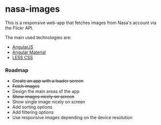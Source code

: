 # nasa-images

This is a responsive web-app that fetches images from Nasa's account via the Flickr API.

The main used technologies are:
 - [AngularJS](https://angularjs.org/)
 - [Angular Material](https://material.angularjs.org/)
 - [LESS CSS](http://lesscss.org/)

### Roadmap

 - ~~Create an app with a loader screen~~
 - ~~Fetch images~~
 - Design the main areas of the app
 - ~~Show images nicely on screen~~
 - Show single image nicely on screen
 - Add sorting options
 - Add filtering options
 - Use responsive images depending on the device resolution 